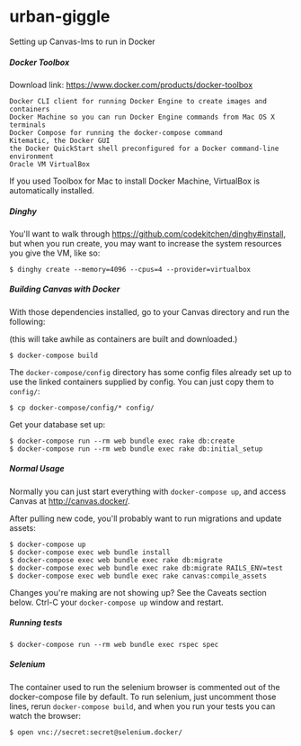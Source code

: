 # urban-giggle
Setting up Canvas-lms to run in Docker


##### Docker Toolbox

Download link: https://www.docker.com/products/docker-toolbox

    Docker CLI client for running Docker Engine to create images and containers
    Docker Machine so you can run Docker Engine commands from Mac OS X terminals
    Docker Compose for running the docker-compose command
    Kitematic, the Docker GUI
    the Docker QuickStart shell preconfigured for a Docker command-line environment
    Oracle VM VirtualBox
    
If you used Toolbox for Mac to install Docker Machine, VirtualBox is automatically installed.


##### Dinghy

You'll want to walk through https://github.com/codekitchen/dinghy#install, but
when you run create, you may want to increase the system resources you give the
VM, like so:

```
$ dinghy create --memory=4096 --cpus=4 --provider=virtualbox
```


##### Building Canvas with Docker
With those dependencies installed, go to your Canvas directory and run
the following:

(this will take awhile as containers are built and downloaded.)

```
$ docker-compose build
```

The `docker-compose/config` directory has some config files already set up to use
the linked containers supplied by config. You can just copy them to
`config/`:

```
$ cp docker-compose/config/* config/
```

Get your database set up:

```
$ docker-compose run --rm web bundle exec rake db:create
$ docker-compose run --rm web bundle exec rake db:initial_setup
```


##### Normal Usage

Normally you can just start everything with `docker-compose up`, and
access Canvas at http://canvas.docker/.

After pulling new code, you'll probably want to run migrations and
update assets:

```
$ docker-compose up
$ docker-compose exec web bundle install
$ docker-compose exec web bundle exec rake db:migrate
$ docker-compose exec web bundle exec rake db:migrate RAILS_ENV=test
$ docker-compose exec web bundle exec rake canvas:compile_assets
```

Changes you're making are not showing up? See the Caveats section below.
Ctrl-C your `docker-compose up` window and restart.


##### Running tests

```
$ docker-compose run --rm web bundle exec rspec spec
```


##### Selenium

The container used to run the selenium browser is commented out of the
docker-compose file by default. To run selenium, just uncomment those lines,
rerun `docker-compose build`, and when you run your tests you can watch
the browser:

```
$ open vnc://secret:secret@selenium.docker/
```
